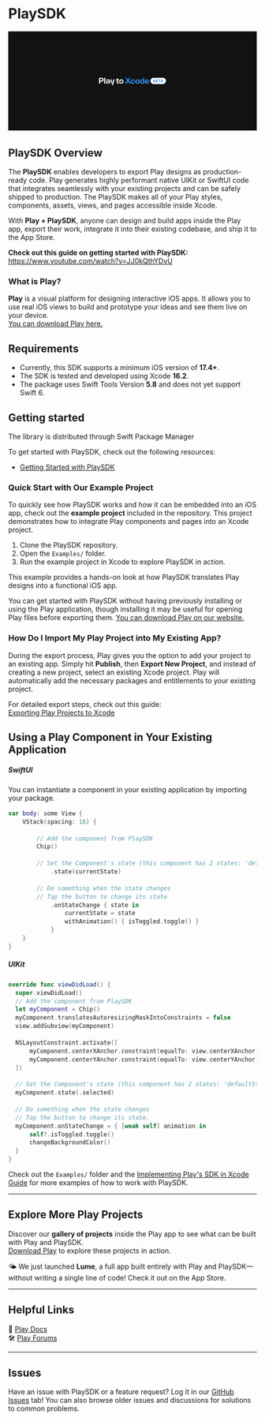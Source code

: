 # PlaySDK
![Play hero image](playToXcode.jpg)

## PlaySDK Overview

The **PlaySDK** enables developers to export Play designs as production-ready code. Play generates highly performant native UIKit or SwiftUI code that integrates seamlessly with your existing projects and can be safely shipped to production. The PlaySDK makes all of your Play styles, components, assets, views, and pages accessible inside Xcode.  

With **Play + PlaySDK**, anyone can design and build apps inside the Play app, export their work, integrate it into their existing codebase, and ship it to the App Store.  

**Check out this guide on getting started with PlaySDK:**  
https://www.youtube.com/watch?v=JJ0kQthYDvU

### What is Play?

**Play** is a visual platform for designing interactive iOS apps. It allows you to use real iOS views to build and prototype your ideas and see them live on your device.  
[You can download Play here.](https://createwithplay.com/)

## Requirements

- Currently, this SDK supports a minimum iOS version of **17.4+**.
- The SDK is tested and developed using Xcode **16.2**.
- The package uses Swift Tools Version **5.8** and does not yet support Swift 6.

## Getting started

The library is distributed through Swift Package Manager

To get started with PlaySDK, check out the following resources:

- [Getting Started with PlaySDK](https://createwithplay.com/playsdk/getting-started)

### Quick Start with Our Example Project

To quickly see how PlaySDK works and how it can be embedded into an iOS app, check out the **example project** included in the repository. This project demonstrates how to integrate Play components and pages into an Xcode project.

1. Clone the PlaySDK repository.  
2. Open the `Examples/` folder.  
3. Run the example project in Xcode to explore PlaySDK in action.  

This example provides a hands-on look at how PlaySDK translates Play designs into a functional iOS app.

You can get started with PlaySDK without having previously installing or using the Play application, though installing it may be useful for opening Play files before exporting them. [You can download Play on our website.](https://createwithplay.com/)

### How Do I Import My Play Project into My Existing App?

During the export process, Play gives you the option to add your project to an existing app. Simply hit **Publish**, then **Export New Project**, and instead of creating a new project, select an existing Xcode project. Play will automatically add the necessary packages and entitlements to your existing project.

For detailed export steps, check out this guide:  
[Exporting Play Projects to Xcode](https://learn.createwithplay.com/en/articles/10752714-play-to-xcode)

## Using a Play Component in Your Existing Application

##### SwiftUI

You can instantiate a component in your existing application by importing your package.

```swift
var body: some View {
    VStack(spacing: 16) {
        
        // Add the component from PlaySDK
        Chip()
        
        // Set the Component's state (this component has 2 states: 'defaultState' & 'selected')
            .state(currentState)
        
        // Do something when the state changes
        // Tap the button to change its state
            .onStateChange { state in
                currentState = state
                withAnimation() { isToggled.toggle() }
            }
    }
}
```

##### UIKit

```swift
override func viewDidLoad() {
  super.viewDidLoad()
  // Add the component from PlaySDK
  let myComponent = Chip()
  myComponent.translatesAutoresizingMaskIntoConstraints = false
  view.addSubview(myComponent)
  
  NSLayoutConstraint.activate([
      myComponent.centerXAnchor.constraint(equalTo: view.centerXAnchor),
      myComponent.centerYAnchor.constraint(equalTo: view.centerYAnchor)
  ])
  
  // Set the Component's state (this component has 2 states: 'defaultState' & 'selected')
  myComponent.state(.selected)
  
  // Do something when the state changes
  // Tap the button to change its state.
  myComponent.onStateChange = { [weak self] animation in
      self?.isToggled.toggle()
      changeBackgroundColor()
  }
}
```

Check out the `Examples/` folder and the [Implementing Play's SDK in Xcode Guide](https://learn.createwithplay.com/en/articles/10751622-implementing-play-s-sdk-in-xcode) for more examples of how to work with PlaySDK.

---

## Explore More Play Projects

Discover our **gallery of projects** inside the Play app to see what can be built with Play and PlaySDK.  
[Download Play](https://createwithplay.com/) to explore these projects in action.

🌤️ We just launched **Lume**, a full app built entirely with Play and PlaySDK—without writing a single line of code! Check it out on the App Store.

---

## Helpful Links

📘 [Play Docs](https://createwithplay.com/docs)  
🛠 [Play Forums](https://createwithplay.com/community/forums/home)  

---

## Issues

Have an issue with PlaySDK or a feature request? Log it in our [GitHub Issues](https://github.com/CreateWithPlayApp/PlaySDK/issues) tab! You can also browse older issues and discussions for solutions to common problems.
